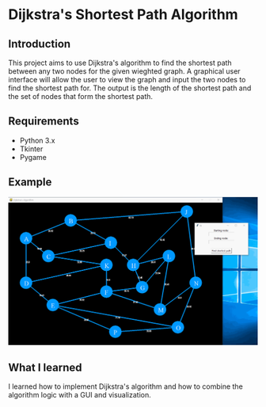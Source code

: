 # Dijkstra's Shortest Path Algorithm

## Introduction
This project aims to use Dijkstra's algorithm to find the shortest path between any two nodes for the given wieghted graph. A graphical user interface will allow the user to view the graph and input the two nodes to find the shortest path for. The output is the length of the shortest path and the set of nodes that form the shortest path.
## Requirements
 - Python 3.x
 - Tkinter
 - Pygame
## Example
![](ShortestPathExample.gif)
## What I learned
I learned how to implement Dijkstra's algorithm and how to combine the algorithm logic with a GUI and visualization. 


